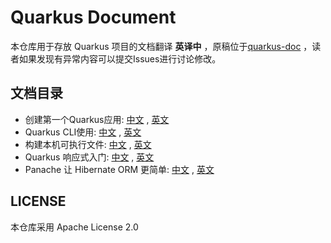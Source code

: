 # Quarkus Document
本仓库用于存放 Quarkus 项目的文档翻译 **英译中** ，原稿位于[quarkus-doc](https://github.com/quarkusio/quarkus/tree/main/docs/src/main/asciidoc) ，读者如果发现有异常内容可以提交Issues进行讨论修改。


## 文档目录
- 创建第一个Quarkus应用: [中文](./generated-docs/getting-started-CN.html) , [英文](./generated-docs/getting-started.html)
- Quarkus CLI使用: [中文](./generated-docs/cli-tooling-CN.html) , [英文](./generated-docs/cli-tooling.html)
- 构建本机可执行文件: [中文](./generated-docs/building-native-image-CN.html) , [英文](./generated-docs/building-native-image.html)
- Quarkus 响应式入门: [中文](./generated-docs/getting-started-reactive-CN.html) , [英文](./generated-docs/getting-started-reactive.html)
- Panache 让 Hibernate ORM 更简单: [中文](./generated-docs/hibernate-orm-panache-CN.html) , [英文](./generated-docs/hibernate-orm-panache.html)
## LICENSE
本仓库采用 Apache License 2.0 
